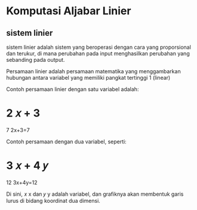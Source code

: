 # Komputasi Aljabar Linier
## sistem linier


sistem linier adalah sistem yang beroperasi dengan cara yang proporsional dan terukur, di mana perubahan pada input menghasilkan perubahan yang sebanding pada output.

Persamaan linier adalah persamaan matematika yang menggambarkan hubungan antara variabel yang memiliki pangkat tertinggi 1 (linear)

Contoh persamaan linier dengan satu variabel adalah:


2
𝑥
+
3
=
7
2x+3=7

Contoh persamaan dengan dua variabel, seperti:


3
𝑥
+
4
𝑦
=
12
3x+4y=12

Di sini, 
𝑥
x dan 
𝑦
y adalah variabel, dan grafiknya akan membentuk garis lurus di bidang koordinat dua dimensi.
